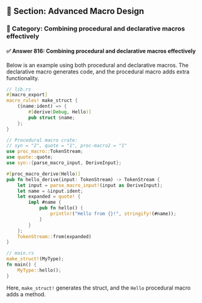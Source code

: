 ## 📘 Section: Advanced Macro Design  
### 🔹 Category: Combining procedural and declarative macros effectively  
#### ✅ Answer 816: Combining procedural and declarative macros effectively

Below is an example using both procedural and declarative macros. The declarative macro generates code, and the procedural macro adds extra functionality.

```rust
// lib.rs
#[macro_export]
macro_rules! make_struct {
    ($name:ident) => {
        #[derive(Debug, Hello)]
        pub struct $name;
    };
}

// Procedural macro crate:
// syn = "2", quote = "1", proc-macro2 = "1"
use proc_macro::TokenStream;
use quote::quote;
use syn::{parse_macro_input, DeriveInput};

#[proc_macro_derive(Hello)]
pub fn hello_derive(input: TokenStream) -> TokenStream {
    let input = parse_macro_input!(input as DeriveInput);
    let name = &input.ident;
    let expanded = quote! {
        impl #name {
            pub fn hello() {
                println!("Hello from {}!", stringify!(#name));
            }
        }
    };
    TokenStream::from(expanded)
}

// main.rs
make_struct!(MyType);
fn main() {
    MyType::hello();
}
```

Here, `make_struct!` generates the struct, and the `Hello` procedural macro adds a method.
